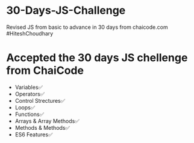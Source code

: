 # 30-Days-JS-Challenge
Revised JS from basic to advance in 30 days from chaicode.com  #HiteshChoudhary


# Accepted the 30 days JS chellenge from ChaiCode
* Variables✅
* Operators✅
* Control Strectures✅
* Loops✅
* Functions✅
* Arrays & Array Methods✅
* Methods & Methods✅
* ES6 Features✅